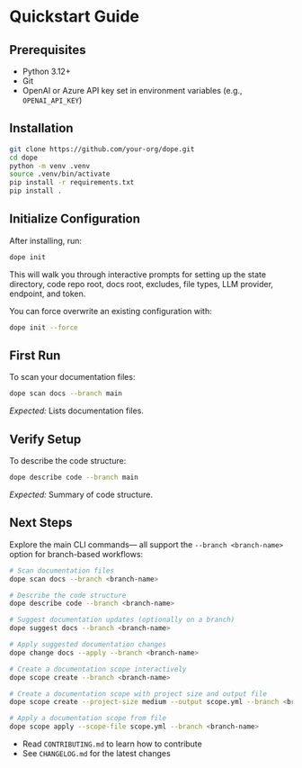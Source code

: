 # Quickstart Guide

## Prerequisites

- Python 3.12+
- Git
- OpenAI or Azure API key set in environment variables (e.g., `OPENAI_API_KEY`)

## Installation

```bash
git clone https://github.com/your-org/dope.git
cd dope
python -m venv .venv
source .venv/bin/activate
pip install -r requirements.txt
pip install .
```

## Initialize Configuration

After installing, run:

```bash
dope init
```

This will walk you through interactive prompts for setting up the state directory, code repo root, docs root, excludes, file types, LLM provider, endpoint, and token.

You can force overwrite an existing configuration with:

```bash
dope init --force
```

## First Run

To scan your documentation files:

```bash
dope scan docs --branch main
```

_Expected:_ Lists documentation files.

## Verify Setup

To describe the code structure:

```bash
dope describe code --branch main
```

_Expected:_ Summary of code structure.

## Next Steps

Explore the main CLI commands— all support the `--branch <branch-name>` option for branch-based workflows:

```bash
# Scan documentation files
dope scan docs --branch <branch-name>

# Describe the code structure
dope describe code --branch <branch-name>

# Suggest documentation updates (optionally on a branch)
dope suggest docs --branch <branch-name>

# Apply suggested documentation changes
dope change docs --apply --branch <branch-name>

# Create a documentation scope interactively
dope scope create --branch <branch-name>

# Create a documentation scope with project size and output file
dope scope create --project-size medium --output scope.yml --branch <branch-name>

# Apply a documentation scope from file
dope scope apply --scope-file scope.yml --branch <branch-name>
```

- Read `CONTRIBUTING.md` to learn how to contribute
- See `CHANGELOG.md` for the latest changes
